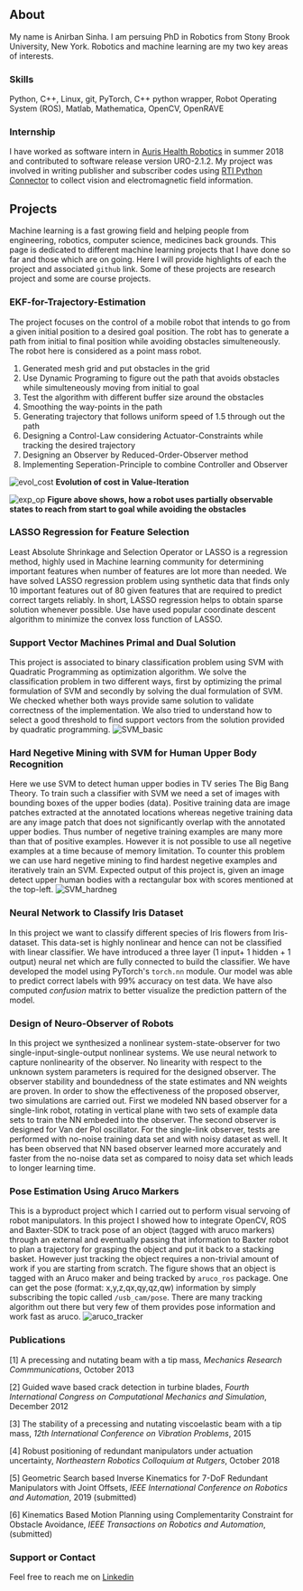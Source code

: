 ## About
My name is Anirban Sinha. I am persuing PhD in Robotics from Stony Brook University, New York. Robotics and machine learning are my two key areas of interests.

### Skills
Python, C++, Linux, git, PyTorch, C++ python wrapper, Robot Operating System (ROS), Matlab, Mathematica, OpenCV, OpenRAVE

### Internship
I have worked as software intern in [Auris Health Robotics](https://www.aurishealth.com/) in summer 2018 and contributed to software release version URO-2.1.2. My project was involved in writing publisher and subscriber codes using [RTI Python Connector](https://www.rti.com/blog/introducing-rti-labs-and-connector-for-connext-dds-with-python) to collect vision and electromagnetic field information.

## Projects
Machine learning is a fast growing field and helping people from engineering, robotics, computer science, medicines back grounds. This page is dedicated to different machine learning projects that I have done so far and those which are on going. Here I will provide highlights of each the project and associated `github` link. Some of these projects are research project and some are course projects.

### EKF-for-Trajectory-Estimation
The project focuses on the control of a mobile robot that intends to go from a given initial position to a desired goal position. The robt has to generate a path from initial to final position while avoiding obstacles simulteneously. The robot here is considered as a point mass robot.

1. Generated mesh grid and put obstacles in the grid
2. Use Dynamic Programing to figure out the path that avoids obstacles while simulteneously moving from initial to goal
3. Test the algorithm with different buffer size around the obstacles
4. Smoothing the way-points in the path
5. Generating trajectory that follows uniform speed of 1.5 through out the path
6. Designing a Control-Law considering Actuator-Constraints while tracking the desired trajectory
7. Designing an Observer by Reduced-Order-Observer method
8. Implementing Seperation-Principle to combine Controller and Observer


![evol_cost](img/Value_growth9.gif)
**Evolution of cost in Value-Iteration**

![exp_op](img/Obs_Avoidance196.gif)
**Figure above shows, how a robot uses partially observable states to reach from start to goal while avoiding the obstacles**



### LASSO Regression for Feature Selection
Least Absolute Shrinkage and Selection Operator or LASSO is a regression method, highly used in Machine learning community for determining important features when number of features are lot more than needed. We have solved LASSO regression problem using synthetic data that finds only 10 important features out of 80 given features that are required to predict correct targets reliably. In short, LASSO regression helps to obtain sparse solution whenever possible. Use have used popular coordinate descent algorithm to minimize the convex loss function of LASSO. 
<!-- The github link for this project can be found 
[here](https://github.com/anirban-bot/Coordinate-descent-LASSO)-->

### Support Vector Machines Primal and Dual Solution
This project is associated to binary classification problem using SVM with Quadratic Programming as optimization algorithm. We solve the classification problem in two different ways, first by optimizing the primal formulation of SVM and secondly by solving the dual formulation of SVM. We checked whether both ways provide same solution to validate correctness of the implementation. We also tried to understand how to select a good threshold to find support vectors from the solution provided by quadratic programming.
![SVM_basic](img/SVM-primal-Dual.png)

### Hard Negetive Mining with SVM for Human Upper Body Recognition
Here we use SVM to detect human upper bodies in TV series The Big Bang Theory. To train such a classifier with SVM we need a set of images with bounding boxes of the upper bodies (data). Positive training data are image patches extracted at the annotated locations whereas negetive training data are any image patch that does not significantly overlap with the annotated upper bodies. Thus number of negetive training examples are many more than that of positive examples. However it is not possible to use all negetive examples at a time because of memory limitation. To counter this problem we can use hard negetive mining to find hardest negetive examples and iteratively train an SVM. Expected output of this project is, given an image detect upper human bodies with a rectangular box with scores mentioned at the top-left.
![SVM_hardneg](img/svm_hard_neg_minig.png)

### Neural Network to Classify Iris Dataset
In this project we want to classify different species of Iris flowers from Iris-dataset. This data-set is highly nonlinear and hence can not be classified with linear classifier. We have introduced a three layer (1 input+ 1 hidden + 1 output) neural net which are fully connected to build the classifier. We have developed the model using PyTorch's `torch.nn` module. Our model was able to predict correct labels with 99% accuracy on test data. We have also computed *confusion* matrix to better visualize the prediction pattern of the model. 
<!-- The github link for this project can be found [here](https://github.com/anirban-bot/PyTorch-for-Iris-Dataset) -->

### Design of Neuro-Observer of Robots
In this project we synthesized a nonlinear system-state-observer for two single-input-single-output
nonlinear systems. We use neural network to capture nonlinearity of the observer. No linearity
with respect to the unknown system parameters is required for the designed observer. The observer
stability and boundedness of the state estimates and NN weights are proven. In order to show the
effectiveness of the proposed observer, two simulations are carried out. First we modeled NN based
observer for a single-link robot, rotating in vertical plane with two sets of example data sets to train
the NN embeded into the observer. The second observer is designed for Van der Pol oscillator. For
the single-link observer, tests are performed with no-noise training data set and with noisy dataset
as well. It has been observed that NN based observer learned more accurately and faster from the
no-noise data set as compared to noisy data set which leads to longer learning time. 
<!-- The github link for this project can be found [here](https://github.com/anirban-bot/Neuro-Observer-for-Dynamical-Systems) -->

### Pose Estimation Using Aruco Markers
This is a byproduct project which I carried out to perform visual servoing of robot manipulators. In this project I showed how to integrate OpenCV, ROS and Baxter-SDK to track pose of an object (tagged with aruco markers) through an external and eventually passing that information to Baxter robot to plan a trajectory for grasping the object and put it back to a stacking basket. However just tracking the object requires a non-trivial amount of work if you are starting from scratch. The figure shows that an object is tagged with an Aruco maker and being tracked by `aruco_ros` package. One can get the pose (format: x,y,z,qx,qy,qz,qw) information by simply subscribing the topic called `/usb_cam/pose`. There are many tracking algorithm out there but very few of them provides pose information and work fast as aruco.
![aruco_tracker](img/aruco_tracking.png)

### Publications
[1] A precessing and nutating beam with a tip mass, *Mechanics Research Commmunications*, October 2013

[2] Guided wave based crack detection in turbine blades, *Fourth International Congress on Computational Mechanics and Simulation*, December 2012

[3] The stability of a precessing and nutating viscoelastic beam with a tip mass, *12th International Conference on Vibration Problems*, 2015

[4] Robust positioning of redundant manipulators under actuation uncertainty, *Northeastern Robotics Colloquium at Rutgers*, October 2018

[5] Geometric Search based Inverse Kinematics for 7-DoF Redundant Manipulators with Joint Offsets, *IEEE International Conference on Robotics and Automation*, 2019 (submitted)

[6] Kinematics Based Motion Planning using Complementarity Constraint for Obstacle Avoidance, *IEEE Transactions on Robotics and Automation*, (submitted)

### Support or Contact
Feel free to reach me on [Linkedin](https://www.linkedin.com/in/anirban-sinha-98199863/) 
<!--and [Twitter](https://www.linkedin.com/in/anirban-sinha-98199863/)-->
